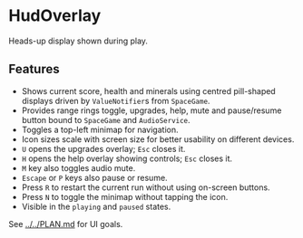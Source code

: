 # HudOverlay

Heads-up display shown during play.

## Features

- Shows current score, health and minerals using centred pill-shaped displays
  driven by `ValueNotifier`s from `SpaceGame`.
- Provides range rings toggle, upgrades, help, mute and pause/resume button
  bound to `SpaceGame` and `AudioService`.
- Toggles a top-left minimap for navigation.
- Icon sizes scale with screen size for better usability on different devices.
- `U` opens the upgrades overlay; `Esc` closes it.
- `H` opens the help overlay showing controls; `Esc` closes it.
- `M` key also toggles audio mute.
- `Escape` or `P` keys also pause or resume.
- Press `R` to restart the current run without using on-screen buttons.
- Press `N` to toggle the minimap without tapping the icon.
- Visible in the `playing` and `paused` states.

See [../../PLAN.md](../../PLAN.md) for UI goals.
